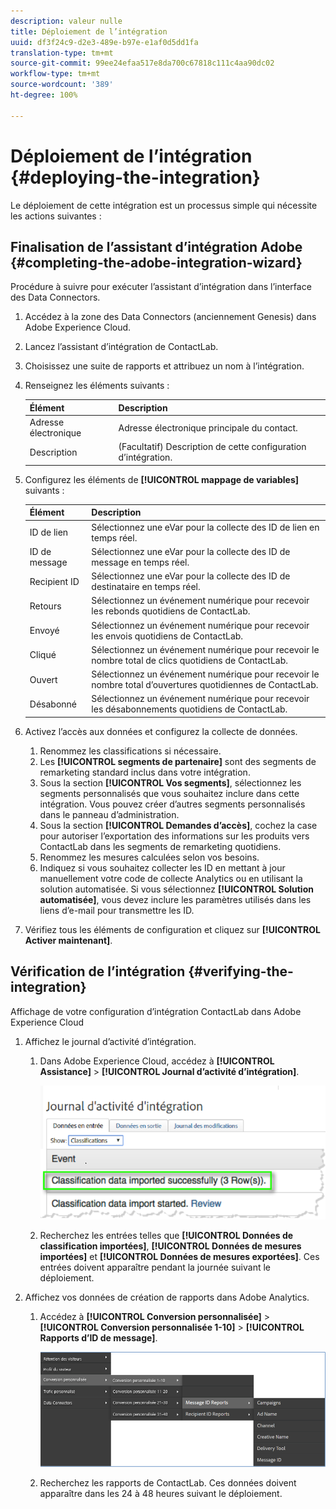 ```yaml
---
description: valeur nulle
title: Déploiement de l’intégration
uuid: df3f24c9-d2e3-489e-b97e-e1af0d5dd1fa
translation-type: tm+mt
source-git-commit: 99ee24efaa517e8da700c67818c111c4aa90dc02
workflow-type: tm+mt
source-wordcount: '389'
ht-degree: 100%

---
```



# Déploiement de l’intégration {#deploying-the-integration}

Le déploiement de cette intégration est un processus simple qui nécessite les actions suivantes :

## Finalisation de l’assistant d’intégration Adobe {#completing-the-adobe-integration-wizard}

Procédure à suivre pour exécuter l’assistant d’intégration dans l’interface des Data Connectors.

1. Accédez à la zone des Data Connectors (anciennement Genesis) dans Adobe Experience Cloud.
1. Lancez l’assistant d’intégration de ContactLab.
1. Choisissez une suite de rapports et attribuez un nom à l’intégration.
1. Renseignez les éléments suivants :

   | Élément | Description |
   |---|---|
   | Adresse électronique | Adresse électronique principale du contact. |
   | Description | (Facultatif) Description de cette configuration d’intégration. |

1. Configurez les éléments de **[!UICONTROL mappage de variables]** suivants :

   | Élément | Description |
   |---|---|
   | ID de lien | Sélectionnez une eVar pour la collecte des ID de lien en temps réel. |
   | ID de message | Sélectionnez une eVar pour la collecte des ID de message en temps réel. |
   | Recipient ID | Sélectionnez une eVar pour la collecte des ID de destinataire en temps réel. |
   | Retours | Sélectionnez un événement numérique pour recevoir les rebonds quotidiens de ContactLab. |
   | Envoyé | Sélectionnez un événement numérique pour recevoir les envois quotidiens de ContactLab. |
   | Cliqué | Sélectionnez un événement numérique pour recevoir le nombre total de clics quotidiens de ContactLab. |
   | Ouvert | Sélectionnez un événement numérique pour recevoir le nombre total d’ouvertures quotidiennes de ContactLab. |
   | Désabonné | Sélectionnez un événement numérique pour recevoir les désabonnements quotidiens de ContactLab. |

1. Activez l’accès aux données et configurez la collecte de données.
   1. Renommez les classifications si nécessaire.
   1. Les **[!UICONTROL segments de partenaire]** sont des segments de remarketing standard inclus dans votre intégration.
   1. Sous la section **[!UICONTROL Vos segments]**, sélectionnez les segments personnalisés que vous souhaitez inclure dans cette intégration. Vous pouvez créer d’autres segments personnalisés dans le panneau d’administration.
   1. Sous la section **[!UICONTROL Demandes d’accès]**, cochez la case pour autoriser l’exportation des informations sur les produits vers ContactLab dans les segments de remarketing quotidiens.
   1. Renommez les mesures calculées selon vos besoins.
   1. Indiquez si vous souhaitez collecter les ID en mettant à jour manuellement votre code de collecte Analytics ou en utilisant la solution automatisée. Si vous sélectionnez **[!UICONTROL Solution automatisée]**, vous devez inclure les paramètres utilisés dans les liens d’e-mail pour transmettre les ID.
1. Vérifiez tous les éléments de configuration et cliquez sur **[!UICONTROL Activer maintenant]**.

## Vérification de l’intégration {#verifying-the-integration}

Affichage de votre configuration d’intégration ContactLab dans Adobe Experience Cloud

1. Affichez le journal d’activité d’intégration.
   1. Dans Adobe Experience Cloud, accédez à **[!UICONTROL Assistance]** > **[!UICONTROL Journal d’activité d’intégration]**.

      ![](assets/integration_activity_log.png)

   1. Recherchez les entrées telles que **[!UICONTROL Données de classification importées]**, **[!UICONTROL Données de mesures importées]** et **[!UICONTROL Données de mesures exportées]**. Ces entrées doivent apparaître pendant la journée suivant le déploiement.
1. Affichez vos données de création de rapports dans Adobe Analytics.
   1. Accédez à **[!UICONTROL Conversion personnalisée]** > **[!UICONTROL Conversion personnalisée 1-10]** > **[!UICONTROL Rapports d’ID de message]**.

      ![](assets/reporting.png)

   1. Recherchez les rapports de ContactLab. Ces données doivent apparaître dans les 24 à 48 heures suivant le déploiement.
